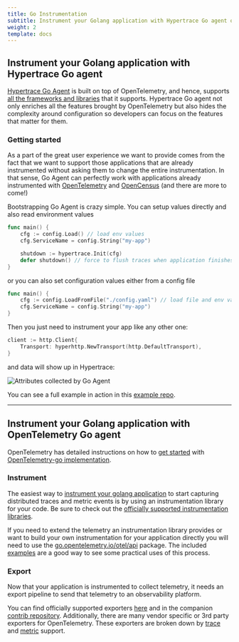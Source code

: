 ```yaml
---
title: Go Instrumentation
subtitle: Instrument your Golang application with Hypertrace Go agent or OpenTelemetry Go agent. 
weight: 2
template: docs
---
```


## Instrument your Golang application with Hypertrace Go agent
[Hypertrace Go Agent](https://github.com/hypertrace/goagent) is built on top of OpenTelemetry, and hence, supports [all the frameworks and libraries](https://github.com/open-telemetry/opentelemetry-go-contrib/tree/main/instrumentation) that it supports. Hypertrace Go agent not only enriches all the features brought by OpenTelemetry but also hides the complexity around configuration so developers can focus on the features that matter for them.

### Getting started
As a part of the great user experience we want to provide comes from the fact that we want to support those applications that are already instrumented without asking them to change the entire instrumentation. In that sense, Go Agent can perfectly work with applications already instrumented with [OpenTelemetry](https://github.com/hypertrace/goagent/tree/main/instrumentation/opentelemetry/google.golang.org/hypergrpc/examples) and [OpenCensus](https://github.com/hypertrace/goagent/tree/main/instrumentation/opencensus/net/hyperhttp/examples) (and there are more to come!)


Bootstrapping Go Agent is crazy simple. You can setup values directly and also read environment values

```go
func main() {
    cfg := config.Load() // load env values
    cfg.ServiceName = config.String("my-app")

    shutdown := hypertrace.Init(cfg)
    defer shutdown() // force to flush traces when application finishes.
}
```

or you can also set configuration values either from a config file

```go
func main() {
    cfg := config.LoadFromFile("./config.yaml") // load file and env values
    cfg.ServiceName = config.String("my-app")
}
```

Then you just need to instrument your app like any other one:

```go
client := http.Client{
    Transport: hyperhttp.NewTransport(http.DefaultTransport),
}
```

and data will show up in Hypertrace:

![Attributes collected by Go Agent](https://blog.hypertrace.org/images/posts/yet-another-go-agent/image2.png)

You can see a full example in action in this [example repo](https://github.com/jcchavezs/hypertrace-goagent-example).

---

## Instrument your Golang application with OpenTelemetry Go agent

OpenTelemetry has detailed instructions on how to [get started](https://opentelemetry.io/docs/go/getting-started/) with [OpenTelemetry-go implementation](). 

### Instrument
The easiest way to [instrument your golang application](https://opentelemetry.io/docs/go/instrumentation/) to start capturing distributed traces and metric events is by using an instrumentation library for your code. Be sure to check out the [officially supported instrumentation libraries](https://github.com/open-telemetry/opentelemetry-go-contrib/tree/main/instrumentation). 

If you need to extend the telemetry an instrumentation library provides or want to build your own instrumentation for your application directly you will need to use the [go.opentelemetry.io/otel/api](https://pkg.go.dev/go.opentelemetry.io/otel/api) package. The included [examples](https://github.com/open-telemetry/opentelemetry-go/blob/main/example) are a good way to see some practical uses of this process.

### Export
Now that your application is instrumented to collect telemetry, it needs an export pipeline to send that telemetry to an observability platform.

You can find officially supported exporters [here](.https://github.com/open-telemetry/opentelemetry-go/blob/main/exporters) and in the
companion [contrib repository](https://github.com/open-telemetry/opentelemetry-go-contrib/tree/main/exporters/metric). Additionally, there are many vendor specific or 3rd party exporters for OpenTelemetry. These exporters are broken down by [trace](https://pkg.go.dev/go.opentelemetry.io/otel/sdk/export/trace?tab=importedby) and [metric](https://pkg.go.dev/go.opentelemetry.io/otel/sdk/export/metric?tab=importedby) support.